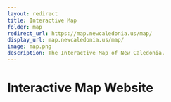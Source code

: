 ```yaml
---
layout: redirect
title: Interactive Map
folder: map
redirect_url: https://map.newcaledonia.us/map/
display_url: map.newcaledonia.us/map/
image: map.png
description: The Interactive Map of New Caledonia.
---
```


# Interactive Map Website 
